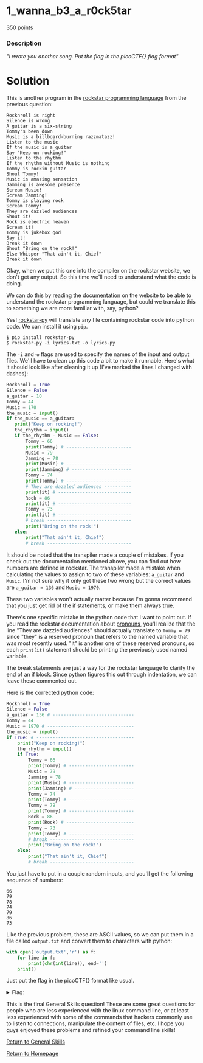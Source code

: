 # 1_wanna_b3_a_r0ck5tar
350 points

### Description
*"I wrote you another song. Put the flag in the picoCTF{} flag format"*

# Solution
This is another program in the [rockstar programming language](https://codewithrockstar.com/) from the previous question:
```
Rocknroll is right              
Silence is wrong                
A guitar is a six-string        
Tommy's been down               
Music is a billboard-burning razzmatazz!
Listen to the music             
If the music is a guitar                  
Say "Keep on rocking!"                
Listen to the rhythm
If the rhythm without Music is nothing
Tommy is rockin guitar
Shout Tommy!                    
Music is amazing sensation 
Jamming is awesome presence
Scream Music!                   
Scream Jamming!                 
Tommy is playing rock           
Scream Tommy!       
They are dazzled audiences                  
Shout it!
Rock is electric heaven                     
Scream it!
Tommy is jukebox god            
Say it!                                     
Break it down
Shout "Bring on the rock!"
Else Whisper "That ain't it, Chief"                 
Break it down 
```

Okay, when we put this one into the compiler on the rockstar website, we don't get any output. So this time we'll need to understand what the code is doing. 

We can do this by reading the [documentation](https://codewithrockstar.com/docs) on the website to be able to understand the rockstar programming language, but could we translate this to something we are more familiar with, say, python?

Yes! [rockstar-py](https://github.com/yyyyyyyan/rockstar-py) will translate any file containing rockstar code into python code. We can install it using `pip`.
```
$ pip install rockstar-py
$ rockstar-py -i lyrics.txt -o lyrics.py
```

The `-i` and`-o` flags are used to specify the names of the input and output files. We'll have to clean up this code a bit to make it runnable. Here's what it should look like after cleaning it up (I've marked the lines I changed with dashes):
 ```python
Rocknroll = True
Silence = False
a_guitar = 10
Tommy = 44
Music = 170
the_music = input()
if the_music == a_guitar:
    print("Keep on rocking!")
    the_rhythm = input()
    if the_rhythm - Music == False:
        Tommy = 66
        print(Tommy) # ------------------------
        Music = 79
        Jamming = 78
        print(Music) # ------------------------
        print(Jamming) # ----------------------
        Tommy = 74
        print(Tommy) # ------------------------
        # They are dazzled audiences ----------
        print(it) # ---------------------------
        Rock = 86
        print(it) # ---------------------------
        Tommy = 73
        print(it) # ---------------------------
        # break -------------------------------
        print("Bring on the rock!")
    else:
        print("That ain't it, Chief")
        # break -------------------------------
 ```
 
It should be noted that the transpiler made a couple of mistakes. If you check out the documentation mentioned above, you can find out how numbers are defined in rockstar. The transpiler made a mistake when calculating the values to assign to two of these variables: `a_guitar` and `Music`. I'm not sure why it only got these two wrong but the correct values are `a_guitar = 136` and `Music = 1970`. 

These two variables won't actually matter because I'm gonna recommend that you just get rid of the if statements, or make them always true.

There's one specific mistake in the python code that I want to point out. If you read the rockstar documentation about [pronouns](https://codewithrockstar.com/docs#pronouns), you'll realize that the line "They are dazzled audiences" should actually translate to `Tommy = 79` since "they" is a reserved pronoun that refers to the named variable that was most recently used. "it" is another one of these reserved pronouns, so each `print(it)` statement should be printing the previously used named variable.

The break statements are just a way for the rockstar language to clarify the end of an if block. Since python figures this out through indentation, we can leave these commented out.

Here is the corrected python code:
```python
Rocknroll = True
Silence = False
a_guitar = 136 # ------------------------------
Tommy = 44
Music = 1970 # --------------------------------
the_music = input()
if True: # ------------------------------------
    print("Keep on rocking!")
    the_rhythm = input()
    if True:
        Tommy = 66
        print(Tommy) # ------------------------
        Music = 79
        Jamming = 78
        print(Music) # ------------------------
        print(Jamming) # ----------------------
        Tommy = 74
        print(Tommy) # ------------------------
        Tommy = 79
        print(Tommy) # ------------------------
        Rock = 86
        print(Rock) # -------------------------
        Tommy = 73
        print(Tommy) # ------------------------
        # break -------------------------------
        print("Bring on the rock!")
    else:
        print("That ain't it, Chief")
        # break -------------------------------
```

You just have to put in a couple random inputs, and you'll get the following sequence of numbers:
```
66
79
78
74
79
86
73
```

Like the previous problem, these are ASCII values, so we can put them in a file called `output.txt` and convert them to characters with python:
```python
with open('output.txt','r') as f:
    for line in f:
        print(chr(int(line)), end='')
    print()
```

Just put the flag in the picoCTF{} format like usual.

<details>
  <summary>Flag:</summary>
  picoCTF{BONJOVI}
</details>

This is the final General Skills question! These are some great questions for people who are less experienced with the linux command line, or at least less experienced with some of the commands that hackers commonly use to listen to connections, manipulate the content of files, etc. I hope you guys enjoyed these problems and refined your command line skills!

[Return to General Skills](https://github.com/sdvickers98/picoCTF-2019-Walkthrough/blob/master/general_skills/%230%20-%20General%20Skills%20Homepage.md)

[Return to Homepage](https://github.com/sdvickers98/picoCTF-2019-Walkthrough)
